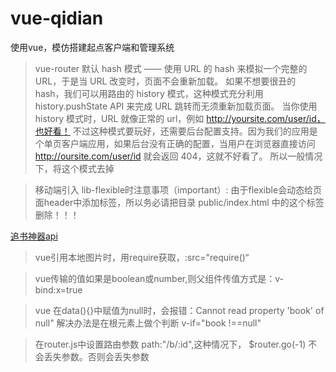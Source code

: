 # vue-qidian
使用vue，模仿搭建起点客户端和管理系统

>vue-router 默认 hash 模式 —— 使用 URL 的 hash 来模拟一个完整的 URL，于是当 URL 改变时，页面不会重新加载。
 如果不想要很丑的 hash，我们可以用路由的 history 模式，这种模式充分利用 history.pushState API 来完成 URL 跳转而无须重新加载页面。
 当你使用 history 模式时，URL 就像正常的 url，例如 http://yoursite.com/user/id，也好看！
 不过这种模式要玩好，还需要后台配置支持。因为我们的应用是个单页客户端应用，如果后台没有正确的配置，当用户在浏览器直接访问 http://oursite.com/user/id 就会返回 404，这就不好看了。
 所以一般情况下，将这个模式去掉
 
>移动端引入 lib-flexible时注意事项（important）: 由于flexible会动态给页面header中添加<meta name='viewport' >标签，所以务必请把目录 public/index.html 中的这个标签删除！！！

[追书神器api](https://github.com/amumu233/zhuishushenqi/wiki/API-%E6%8E%A5%E5%8F%A3%E6%96%87%E6%A1%A3)

>vue引用本地图片时，用require获取，:src="require()“

>vue传输的值如果是boolean或number,则父组件传值方式是：v-bind:x=true

>vue 在data(){}中赋值为null时，会报错：Cannot read property 'book' of null"
解决办法是在根元素上做个判断 v-if="book !==null"

>在router.js中设置路由参数 path:"/b/:id",这种情况下，
$router.go(-1) 不会丢失参数。否则会丢失参数
